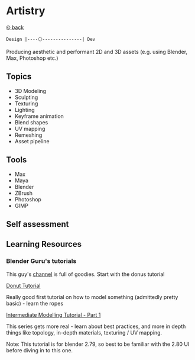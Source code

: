 # Artistry

[&olt; back](../README.md)

`Design |----⚪---------------| Dev`

Producing aesthetic and performant 2D and 3D assets (e.g. using Blender, Max, Photoshop etc.)

## Topics

* 3D Modeling
* Sculpting
* Texturing
* Lighting
* Keyframe animation
* Blend shapes
* UV mapping
* Remeshing
* Asset pipeline

## Tools

* Max
* Maya
* Blender
* ZBrush
* Photoshop
* GIMP

## Self assessment



## Learning Resources

### Blender Guru's tutorials

This guy's [channel](https://www.youtube.com/user/AndrewPPrice/playlists) is full of goodies.  Start with the donus tutorial

[Donut Tutorial](https://www.youtube.com/watch?v=TPrnSACiTJ4&list=PLjEaoINr3zgEq0u2MzVgAaHEBt--xLB6U)

Really good first tutorial on how to model something (admittedly pretty basic) - learn the ropes 

[Intermediate Modelling Tutorial - Part 1](https://www.youtube.com/playlist?list=PLjEaoINr3zgHJVJF3T3CFUAZ6z11jKg6a)

This series gets more real - learn about best practices, and more in depth things like topology, in-depth materials, texturing / UV mapping.  

Note: This tutorial is for blender 2.79, so best to be familiar with the 2.80 UI before diving in to this one. 
